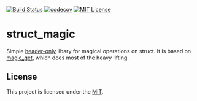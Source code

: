 [![Build Status][travis-badge]][travis-link]
[![codecov][codecov-badge]][codecov-link]
[![MIT License][license-badge]](LICENSE)
# struct_magic

Simple [header-only][header-link] libary for magical operations on struct. It is based on [magic\_get][magic-get-link], which does most of the heavy lifting.

## License
This project is licensed under the [MIT][license].

[license]: https://github.com/Maverobot/struct_magic/blob/master/LICENSE

[travis-badge]:    https://travis-ci.com/Maverobot/struct_magic.svg?branch=master
[travis-link]:     https://travis-ci.com/Maverobot/struct_magic
[codecov-badge]:   https://codecov.io/gh/Maverobot/struct_magic/branch/master/graph/badge.svg
[codecov-link]:    https://codecov.io/gh/Maverobot/struct_magic
[license-badge]:   https://img.shields.io/badge/License-MIT-blue.svg
[magic-get-link]:  https://github.com/apolukhin/magic_get
[header-link]:     https://raw.githubusercontent.com/Maverobot/struct_magic/master/include/struct_magic.h
